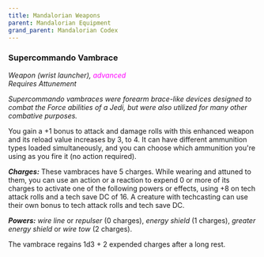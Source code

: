 ```yaml
---
title: Mandalorian Weapons
parent: Mandalorian Equipment
grand_parent: Mandalorian Codex
---
```


### Supercommando Vambrace
*Weapon (wrist launcher), <font style="color:fuchsia">advanced</font> <br> Requires Attunement*

*Supercommando vambraces were forearm brace-like devices designed to combat the Force abilities of a Jedi, but were also utilized for many other combative purposes.*

You gain a +1 bonus to attack and damage rolls with this enhanced weapon and its reload value increases by 3, to 4. It can have different ammunition types loaded simultaneously, and you can choose which ammunition you're using as you fire it (no action required). 

***Charges:*** These vambraces have 5 charges. While wearing and attuned to them, you can use an action or a reaction to expend 0 or more of its charges to activate one of the following powers or effects, using +8 on tech attack rolls and a tech save DC of 16. A creature with techcasting can use their own bonus to tech attack rolls and tech save DC.

***Powers:*** *wire line* or *repulser* (0 charges), *energy shield* (1 charges), *greater energy shield* or *wire tow* (2 charges).

The vambrace regains 1d3 + 2 expended charges after a long rest.